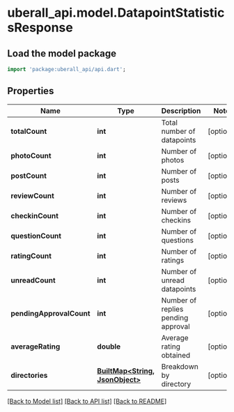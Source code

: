 # uberall_api.model.DatapointStatisticsResponse

## Load the model package
```dart
import 'package:uberall_api/api.dart';
```

## Properties
Name | Type | Description | Notes
------------ | ------------- | ------------- | -------------
**totalCount** | **int** | Total number of datapoints | [optional] 
**photoCount** | **int** | Number of photos | [optional] 
**postCount** | **int** | Number of posts | [optional] 
**reviewCount** | **int** | Number of reviews | [optional] 
**checkinCount** | **int** | Number of checkins | [optional] 
**questionCount** | **int** | Number of questions | [optional] 
**ratingCount** | **int** | Number of ratings | [optional] 
**unreadCount** | **int** | Number of unread datapoints | [optional] 
**pendingApprovalCount** | **int** | Number of replies pending approval | [optional] 
**averageRating** | **double** | Average rating obtained | [optional] 
**directories** | [**BuiltMap&lt;String, JsonObject&gt;**](JsonObject.md) | Breakdown by directory | [optional] 

[[Back to Model list]](../README.md#documentation-for-models) [[Back to API list]](../README.md#documentation-for-api-endpoints) [[Back to README]](../README.md)


